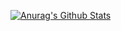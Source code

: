 <!--
**h1tran/h1tran** is a ✨ _special_ ✨ repository because its `README.md` (this file) appears on your GitHub profile.
-->

[![Anurag's Github Stats](https://github-readme-stats.vercel.app/api?username=h1tran&show_icons=true&theme=vue&include_all_commits=true&hide=issues)](https://github.com/anuraghazra/github-readme-stats)
